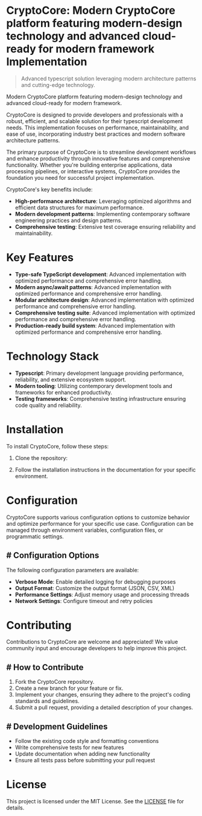 <!-- fallback_CryptoCore_20250902104824_45826 -->

# CryptoCore: Modern CryptoCore platform featuring modern-design technology and advanced cloud-ready for modern framework Implementation
> Advanced typescript solution leveraging modern architecture patterns and cutting-edge technology.

Modern CryptoCore platform featuring modern-design technology and advanced cloud-ready for modern framework.

CryptoCore is designed to provide developers and professionals with a robust, efficient, and scalable solution for their typescript development needs. This implementation focuses on performance, maintainability, and ease of use, incorporating industry best practices and modern software architecture patterns.

The primary purpose of CryptoCore is to streamline development workflows and enhance productivity through innovative features and comprehensive functionality. Whether you're building enterprise applications, data processing pipelines, or interactive systems, CryptoCore provides the foundation you need for successful project implementation.

CryptoCore's key benefits include:

* **High-performance architecture**: Leveraging optimized algorithms and efficient data structures for maximum performance.
* **Modern development patterns**: Implementing contemporary software engineering practices and design patterns.
* **Comprehensive testing**: Extensive test coverage ensuring reliability and maintainability.

# Key Features

* **Type-safe TypeScript development**: Advanced implementation with optimized performance and comprehensive error handling.
* **Modern async/await patterns**: Advanced implementation with optimized performance and comprehensive error handling.
* **Modular architecture design**: Advanced implementation with optimized performance and comprehensive error handling.
* **Comprehensive testing suite**: Advanced implementation with optimized performance and comprehensive error handling.
* **Production-ready build system**: Advanced implementation with optimized performance and comprehensive error handling.

# Technology Stack

* **Typescript**: Primary development language providing performance, reliability, and extensive ecosystem support.
* **Modern tooling**: Utilizing contemporary development tools and frameworks for enhanced productivity.
* **Testing frameworks**: Comprehensive testing infrastructure ensuring code quality and reliability.

# Installation

To install CryptoCore, follow these steps:

1. Clone the repository:


2. Follow the installation instructions in the documentation for your specific environment.

# Configuration

CryptoCore supports various configuration options to customize behavior and optimize performance for your specific use case. Configuration can be managed through environment variables, configuration files, or programmatic settings.

## # Configuration Options

The following configuration parameters are available:

* **Verbose Mode**: Enable detailed logging for debugging purposes
* **Output Format**: Customize the output format (JSON, CSV, XML)
* **Performance Settings**: Adjust memory usage and processing threads
* **Network Settings**: Configure timeout and retry policies

# Contributing

Contributions to CryptoCore are welcome and appreciated! We value community input and encourage developers to help improve this project.

## # How to Contribute

1. Fork the CryptoCore repository.
2. Create a new branch for your feature or fix.
3. Implement your changes, ensuring they adhere to the project's coding standards and guidelines.
4. Submit a pull request, providing a detailed description of your changes.

## # Development Guidelines

* Follow the existing code style and formatting conventions
* Write comprehensive tests for new features
* Update documentation when adding new functionality
* Ensure all tests pass before submitting your pull request

# License

This project is licensed under the MIT License. See the [LICENSE](https://github.com/Valerian1964/CryptoCore/blob/main/LICENSE) file for details.
